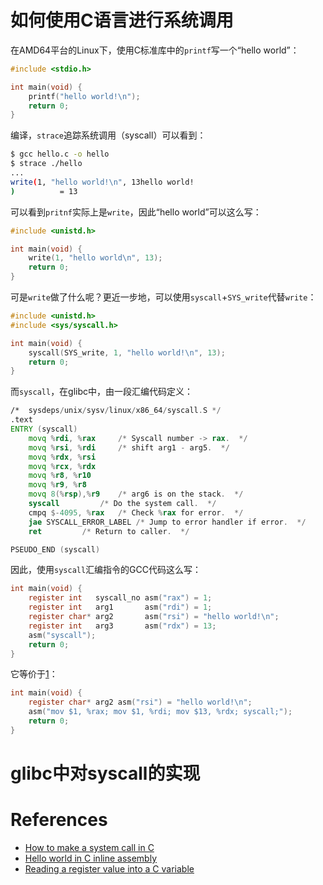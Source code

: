 <!-- TITLE: 用户态的系统调用过程 -->
<!-- SUBTITLE: A quick summary of User Space -->

# 如何使用C语言进行系统调用
在AMD64平台的Linux下，使用C标准库中的`printf`写一个“hello world”：

```c
#include <stdio.h>

int main(void) {
    printf("hello world!\n");
    return 0;
}
```

编译，`strace`追踪系统调用（syscall）可以看到：

```bash
$ gcc hello.c -o hello
$ strace ./hello
...
write(1, "hello world!\n", 13hello world!
)          = 13
```

可以看到`pritnf`实际上是`write`，因此“hello world”可以这么写：

```c
#include <unistd.h>

int main(void) {
    write(1, "hello world\n", 13);
    return 0;
}
```

可是`write`做了什么呢？更近一步地，可以使用`syscall`+`SYS_write`代替`write`：

```c
#include <unistd.h>
#include <sys/syscall.h>

int main(void) {
    syscall(SYS_write, 1, "hello world!\n", 13);
    return 0;
}
```

而`syscall`，在glibc中，由一段汇编代码定义：

```asm
/*  sysdeps/unix/sysv/linux/x86_64/syscall.S */
.text
ENTRY (syscall)
	movq %rdi, %rax		/* Syscall number -> rax.  */
	movq %rsi, %rdi		/* shift arg1 - arg5.  */
	movq %rdx, %rsi
	movq %rcx, %rdx
	movq %r8, %r10
	movq %r9, %r8
	movq 8(%rsp),%r9	/* arg6 is on the stack.  */
	syscall			/* Do the system call.  */
	cmpq $-4095, %rax	/* Check %rax for error.  */
	jae SYSCALL_ERROR_LABEL	/* Jump to error handler if error.  */
	ret			/* Return to caller.  */

PSEUDO_END (syscall)
```

因此，使用`syscall`汇编指令的GCC代码这么写：

```c
int main(void) {
    register int   syscall_no asm("rax") = 1;
    register int   arg1       asm("rdi") = 1;
    register char* arg2       asm("rsi") = "hello world!\n";
    register int   arg3       asm("rdx") = 13;
    asm("syscall");
    return 0;
}
```

它等价于[1][3]：

```c
int main(void) {
    register char* arg2 asm("rsi") = "hello world!\n";
    asm("mov $1, %rax; mov $1, %rdi; mov $13, %rdx; syscall;");
    return 0;
}
```

# glibc中对syscall的实现
# References
- [How to make a system call in C][1]
- [Hello world in C inline assembly][2]
- [Reading a register value into a C variable][3]

[1]: https://jameshfisher.com/2018/02/19/how-to-syscall-in-c.html "How to make a system call in C"
[2]: https://jameshfisher.com/2018/02/20/c-inline-assembly-hello-world.html "Hello world in C inline assembly"
[3]: https://stackoverflow.com/questions/2114163/reading-a-register-value-into-a-c-variable "Reading a register value into a C variable"